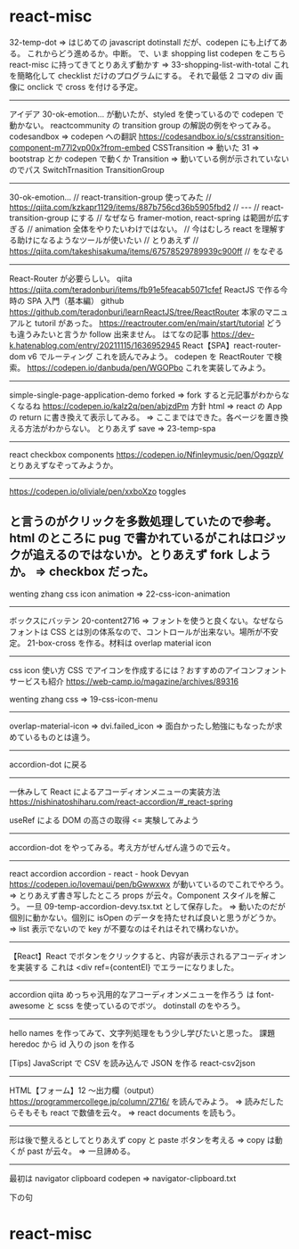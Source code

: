 # react-misc

32-temp-dot => はじめての javascript dotinstall だが、codepen にも上げてある。
これからどう進めるか。中断。
で、いま shopping list codepen をこちら react-misc に持ってきてとりあえず動かす
=> 33-shopping-list-with-total
これを簡略化して checklist だけのプログラムにする。
それで最低 2 コマの div 画像に onclick で cross を付ける予定。

---

アイデア
30-ok-emotion...
が動いたが、styled を使っているので codepen で動かない。
reactcommunity の transition group の解説の例をやってみる。
codesandbox => codepen への翻訳
https://codesandbox.io/s/csstransition-component-m77l2vp00x?from-embed
CSSTransition => 動いた 31 => bootstrap とか codepen で動くか
Transition => 動いている例が示されていないのでパス
SwitchTrnasition
TransitionGroup

---

30-ok-emotion...
// react-transition-group 使ってみた
// https://qiita.com/kzkapr1129/items/887b756cd36b5905fbd2
// ---
// react-transition-group にする
// なぜなら framer-motion, react-spring は範囲が広すぎる
// animation 全体をやりたいわけではない。
// 今はむしろ react を理解する助けになるようなツールが使いたい
// とりあえず
// https://qiita.com/takeshisakuma/items/67578529789939c900ff
// をなぞる

---

React-Router が必要らしい。
qiita https://qiita.com/teradonburi/items/fb91e5feacab5071cfef
ReactJS で作る今時の SPA 入門（基本編）
github
https://github.com/teradonburi/learnReactJS/tree/ReactRouter
本家のマニュアルと tutoril があった。
https://reactrouter.com/en/main/start/tutorial
どうも違うみたいと言うか follow 出来ません。
はてなの記事
https://dev-k.hatenablog.com/entry/20211115/1636952945
React【SPA】react-router-dom v6 でルーティング
これを読んでみよう。
codepen を ReactRouter で検索。
https://codepen.io/danbuda/pen/WGOPbo
これを実装してみよう。

---

simple-single-page-application-demo
forked => fork すると元記事がわからなくなるね
https://codepen.io/kalz2q/pen/abjzdPm
方針 html => react の App の return に書き換えて表示してみる。
=> ここまではできた。各ページを置き換える方法がわからない。
とりあえず save => 23-temp-spa

---

react checkbox components
https://codepen.io/Nfinleymusic/pen/OgqzpV
とりあえずなぞってみようか。

---

https://codepen.io/oliviale/pen/xxboXzo toggles

## と言うのがクリックを多数処理していたので参考。html のところに pug で書かれているがこれはロジックが追えるのではないか。とりあえず fork しようか。 => checkbox だった。

wenting zhang css icon animation
=> 22-css-icon-animation

---

ボックスにバッテン
20-content2716 => フォントを使うと良くない。なぜならフォントは CSS とは別の体系なので、コントロールが出来ない。場所が不安定。
21-box-cross を作る。材料は overlap material icon

---

css icon 使い方
CSS でアイコンを作成するには？おすすめのアイコンフォントサービスも紹介
https://web-camp.io/magazine/archives/89316

wenting zhang css
=> 19-css-icon-menu

---

overlap-material-icon => dvi.failed_icon
=> 面白かったし勉強にもなったが求めているものとは違う。

---

accordion-dot
に戻る

---

一休みして
React によるアコーディオンメニューの実装方法
https://nishinatoshiharu.com/react-accordion/#_react-spring

useRef による DOM の高さの取得 <= 実験してみよう

---

accordion-dot
をやってみる。考え方がぜんぜん違うので云々。

---

react accordion
accordion - react - hook
Devyan
https://codepen.io/lovemaui/pen/bGwwxwx
が動いているのでこれでやろう。
=> とりあえず書き写したところ props が云々。Component スタイルを解こう。
一旦 09-temp-accordion-devy.tsx.txt として保存した。
=> 動いたのだが個別に動かない。個別に isOpen のデータを持たせれば良いと思うがどうか。
=> list 表示でないので key が不要なのはそれはそれで構わないか。

---

【React】React でボタンをクリックすると、内容が表示されるアコーディオンを実装する
これは <div ref={contentEl}
でエラーになりました。

---

accordion
qiita めっちゃ汎用的なアコーディオンメニューを作ろう
は font-awesome と scss を使っているのでボツ。
dotinstall のをやろう。

---

hello names を作ってみて、文字列処理をもう少し学びたいと思った。
課題 heredoc から id 入りの json を作る

[Tips] JavaScript で CSV を読み込んで JSON を作る
react-csv2json

---

HTML【フォーム】12 ～出力欄（output）
https://programmercollege.jp/column/2716/
を読んでみよう。
=> 読みだしたらそもそも react で数値を云々。
=> react documents を読もう。

---

形は後で整えるとしてとりあえず copy と paste ボタンを考える
=> copy は動くが past が云々。
=> 一旦諦める。

---

最初は
navigator clipboard codepen
=> navigator-clipboard.txt

下の句

# react-misc
